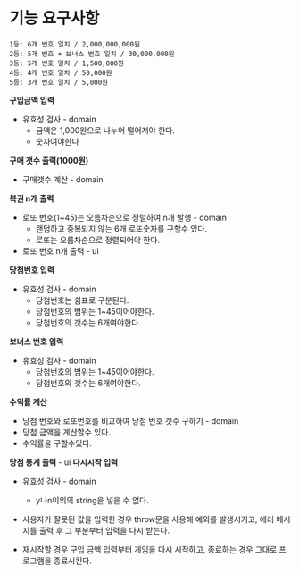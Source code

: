 # 기능 요구사항

```
1등: 6개 번호 일치 / 2,000,000,000원
2등: 5개 번호 + 보너스 번호 일치 / 30,000,000원
3등: 5개 번호 일치 / 1,500,000원
4등: 4개 번호 일치 / 50,000원
5등: 3개 번호 일치 / 5,000원
```

**구입금액 입력**
- 유효성 검사 - domain
  - 금액은 1,000원으로 나누어 떨어져야 한다.
  - 숫자여야한다

**구매 갯수 출력(1000원)**
- 구매갯수 계산 - domain

**복권 n개 출력** 
- 로또 번호(1~45)는 오름차순으로 정렬하여 n개 발행 - domain 
  - 랜덤하고 중복되지 않는 6개 로또숫자를 구할수 있다.
  - 로또는 오름차순으로 정렬되어야 한다.
- 로또 번호 n개 출력 - ui

**당첨번호 입력**
- 유효성 검사 - domain
  - 당첨번호는 쉼표로 구분된다.
  - 당첨번호의 범위는 1~45이어야한다.
  - 당첨번호의 갯수는 6개여야한다.

**보너스 번호 입력**
- 유효성 검사 - domain
  - 당첨번호의 범위는 1~45이어야한다.
  - 당첨번호의 갯수는 6개여야한다.

**수익률 계산**
- 당첨 번호와 로또번호를 비교하여 당첨 번호 갯수 구하기 - domain
- 당첨 금액을 계산할수 있다.
- 수익률을 구할수있다.

**당첨 통계 출력** - ui
**다시시작 입력**
- 유효성 검사 - domain
  - y나n이외의 string을 넣을 수 없다.


- 사용자가 잘못된 값을 입력한 경우 throw문을 사용해 예외를 발생시키고, 에러 메시지를 출력 후 그 부분부터 입력을 다시 받는다.
- 재시작할 경우 구입 금액 입력부터 게임을 다시 시작하고, 종료하는 경우 그대로 프로그램을 종료시킨다.

